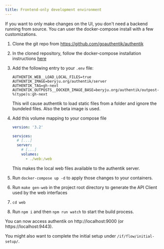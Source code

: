 ```yaml
---
title: Frontend-only development environment
---
```


If you want to only make changes on the UI, you don't need a backend running from source. You can user the docker-compose install with a few customizations.

1. Clone the git repo from https://github.com/goauthentik/authentik
2. In the cloned repository, follow the docker-compose installation instructions [here](../../docs/installation/docker-compose)
3. Add the following entry to your `.env` file:

    ```
    AUTHENTIK_WEB__LOAD_LOCAL_FILES=true
    AUTHENTIK_IMAGE=beryju.org/authentik/server
    AUTHENTIK_TAG=gh-next
    AUTHENTIK_OUTPOSTS__DOCKER_IMAGE_BASE=beryju.org/authentik/outpost-%(type)s:gh-next
    ```

    This will cause authentik to load static files from a folder and ignore the bundeled files. Also the beta image is used.

4. Add this volume mapping to your compose file

    ```yaml
    version: '3.2'

    services:
      # [...]
      server:
        # [...]
        volumes:
          - ./web:/web
    ```

    This makes the local web files available to the authentik server.

5. Run `docker-compose up -d` to apply those changes to your containers.
6. Run `make gen-web` in the project root directory to generate the API Client used by the web interfaces
7. `cd web`
8. Run `npm i` and then `npm run watch` to start the build process.

You can now access authentik on http://localhost:9000 (or https://localhost:9443).

You might also want to complete the initial setup under `/if/flow/initial-setup/`.
